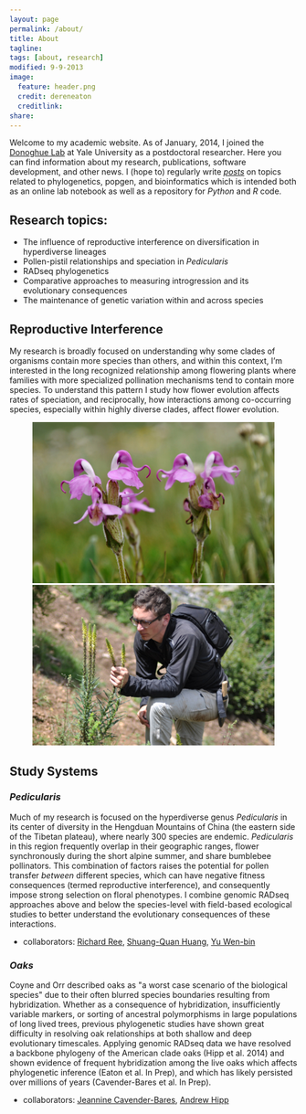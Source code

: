 ```yaml
---
layout: page
permalink: /about/
title: About
tagline: 
tags: [about, research]
modified: 9-9-2013
image:
  feature: header.png
  credit: dereneaton
  creditlink:
share:
---
```


Welcome to my academic website. As of January, 2014, I joined the [Donoghue Lab](http://donoghuelab.yale.edu/) at Yale University as a postdoctoral researcher. Here you can find information about my research, publications, software development, and other news. I (hope to) regularly write [_posts_](/posts/) on topics related to phylogenetics, popgen, and bioinformatics which is intended both as an online lab notebook as well as a repository for _Python_ and _R_ code. 

## Research topics:

* The influence of reproductive interference on diversification in hyperdiverse lineages
* Pollen-pistil relationships and speciation in _Pedicularis_
* RADseq phylogenetics  
* Comparative approaches to measuring introgression and its evolutionary consequences
* The maintenance of genetic variation within and across species

## Reproductive Interference       
My research is broadly focused on understanding why some clades of organisms contain more species than others, and within this context, I’m interested in the long recognized relationship among flowering plants where families with more specialized pollination mechanisms tend to contain more species. To understand this pattern I study how flower evolution affects rates of speciation, and reciprocally, how interactions among co-occurring species, especially within highly diverse clades, affect flower evolution.

<figure class="half">
	<a href="/images/integ-1024x680.jpg"><img src="/images/integ-1024x680.jpg"></a>
	<a href="/images/deren_fieldwork-1024x680.jpg"><img src="/images/deren_fieldwork-1024x680.jpg"></a>
</figure>  
  
## Study Systems  

### _Pedicularis_
Much of my research is focused on the hyperdiverse genus _Pedicularis_ in its center of diversity in the Hengduan Mountains of China (the eastern side of the Tibetan plateau), where nearly 300 species are endemic. _Pedicularis_ in this region frequently overlap in their geographic ranges, flower synchronously during the short alpine summer, and share bumblebee pollinators. This combination of factors raises the potential for pollen transfer _between_ different species, which can have negative fitness consequences (termed reproductive interference), and consequently impose strong selection on floral phenotypes. I combine genomic RADseq approaches above and below the species-level with field-based ecological studies to better understand the evolutionary consequences of these interactions.  
  
+ collaborators: [Richard Ree](http://www.reelab.net), 
  		 [Shuang-Quan Huang](http://www.researchgate.net/profile/Shuang-Quan_Huang/),
		 [Yu Wen-bin](http://wbyu.wikispaces.com/home)
  
### _Oaks_
Coyne and Orr described oaks as "a worst case scenario of the biological species" due to their often blurred species boundaries resulting from hybridization. Whether as a consequence of hybridization, insufficiently variable markers, or sorting of ancestral polymorphisms in large populations of long lived trees, previous phylogenetic studies have shown great difficulty in resolving oak relationships at both shallow and deep evolutionary timescales. Applying genomic RADseq data we have resolved a backbone phylogeny of the American clade oaks (Hipp et al. 2014) and shown evidence of frequent hybridization among the live oaks which affects phylogenetic inference (Eaton et al. In Prep), and which has likely persisted over millions of years (Cavender-Bares et al. In Prep). 

+ collaborators: [Jeannine Cavender-Bares](http://www.cbs.umn.edu/research/research-cbs/faculty-labs/cavender),
  		 [Andrew Hipp](http://systematics.mortonarb.org/lab/)


  

